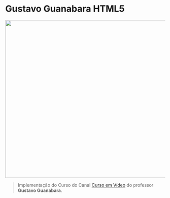 # Gustavo Guanabara HTML5
<img src="https://ik.imagekit.io/tatmorenno/ver_o_mundo_JILAFjzmIr.png" width="1000px" height="500px" />

> Implementação do Curso do Canal [Curso em Vídeo](https://www.youtube.com/user/cursosemvideo/?target=_blank) do professor **Gustavo Guanabara**.
